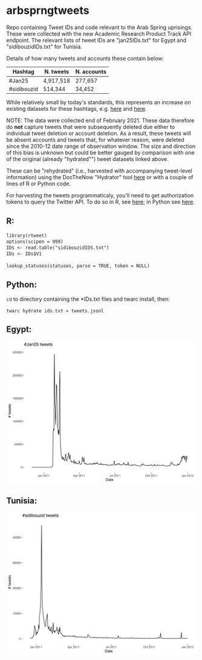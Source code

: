 # arbsprngtweets

Repo containing Tweet IDs and code relevant to the Arab Spring uprisings. These were collected with the new Academic Research Product Track API endpoint. The relevant lists of tweet IDs are "jan25IDs.txt" for Egypt and "sidibouzidIDs.txt" for Tunisia.

Details of how many tweets and accounts these contain below:

| Hashtag      | N. tweets | N. accounts |
| ----------- | ----------- | ----------- |
| #Jan25     | 4,917,518    | 277,657 |
| #sidibouzid | 514,344 |  34,452 |

While relatively small by today's standards, this represents an increase on existing datasets for these hashtags, e.g. [here](http://dfreelon.org/2012/02/11/arab-spring-twitter-data-now-available-sort-of/) and [here](https://necsus-ejms.org/twitter-as-a-multilingual-space-the-articulation-of-the-tunisian-revolution-through-sidibouzid-by-thomas-poell-and-kaouthar-darmoni/).

NOTE: The data were collected end of February 2021. These data therefore do **not** capture tweets that were subsequently deleted due either to individual tweet deletion or account deletion. As a result, these tweets will be absent accounts and tweets that, for whatever reason, were deleted since the 2010-12 date range of observation window. The size and direction of this bias is unknown but could be better gauged by comparison with one of the original (already "hydrated"") tweet datasets linked above.

These can be "rehydrated" (i.e., harvested with accompanying tweet-level information) using the DocTheNow "Hydrator" tool [here](https://github.com/DocNow/hydrator) or with a couple of lines of R or Python code.

For harvesting the tweets programmaticaly, you'll need to get authorization tokens to query the Twitter API. To do so in R, see [here](https://github.com/ropensci/rtweet); in Python see [here](https://github.com/DocNow/twarc).


## R:

```
library(rtweet)
options(scipen = 999)
IDs <- read.table("sidibouzidIDS.txt")
IDs <- IDs$V1

lookup_statuses(statuses, parse = TRUE, token = NULL)
```

## Python:

`cd` to directory containing the *IDs.txt files and twarc install, then:

```
twarc hydrate ids.txt > tweets.jsonl
```

## Egypt:

![](plots/jan25.png)

## Tunisia:

![](plots/sidibouzid.png)